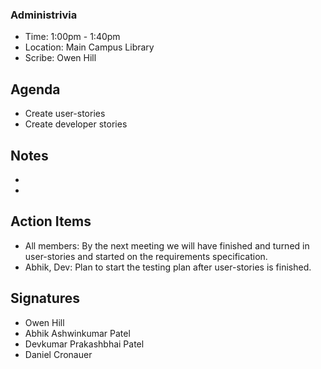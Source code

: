 ### Administrivia
- Time: 1:00pm - 1:40pm
- Location: Main Campus Library
- Scribe: Owen Hill

## Agenda
- Create user-stories 
- Create developer stories

## Notes
-
-

## Action Items
- All members: By the next meeting we will have finished and turned in user-stories and started on the requirements specification.
- Abhik, Dev: Plan to start the testing plan after user-stories is finished. 

## Signatures
- Owen Hill
- Abhik Ashwinkumar Patel
- Devkumar Prakashbhai Patel
- Daniel Cronauer

